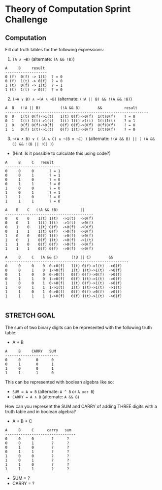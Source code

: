 # Theory of Computation Sprint Challenge

## Computation

Fill out truth tables for the following expressions:

1. `(A ∧ ¬B)`   (alternate: `(A && !B)`)
```
A     B     result
-------------------
0 (f)  0(f) -> 1(t)  ? = 0 
0 (f)  1(t) -> 0(f)  ? = 0
1 (t)  0(f) -> 1(t)  ? = 1
1 (t)  1(t) -> 0(f)  ? = 0
```

2. `(¬A ∨ B) ∧ ¬(A ∧ ¬B)`   (alternate: `(!A || B) && !(A && !B)`)
```
A  B   (!A || B)         (!A && B)        &&          result
-----------------------------------------------------------------
0  0   1(t) 0(f)->1(t)   1(t) 0(f)->0(f)  1(t)0(f)    ? = 0
0  1   1(t) 1(t)->1(t)   1(t) 1(t)->1(t)  1(t)1(t)    ? = 1
1  0   0(f) 0(f)->0(f)   0(f) 0(f)->0(f)  0(f)0(f)    ? = 0
1  1   0(f) 1(t)->1(t)   0(f) 1(t)->0(f)  1(t)0(f)    ? = 0
```

3. `¬(A ∧ B) ∨ ( (A ∧ C) ∧ ¬(B ∨ ¬C) )`   (alternate: `!(A && B) || ( (A && C) && !(B || !C) )`)
  * (Hint: Is it possible to calculate this using code?)
```
A     B     C   result 
-------------------------
0     0     0       ? = 1
0     0     1       ? = 1
0     1     0       ? = 0
0     1     1       ? = 0
1     0     0       ? = 0
1     0     1       ? = 1
1     1     0       ? = 0
1     1     1       ? = 0

A    B    C   (!A && !B)          ||
---------------------------------------- 
0    0    0    1(t) 1(t)  ->1(t)  ->0(f)
0    0    1    1(t) 1(t)  ->1(t)  ->0(f)
0    1    0    1(t) 0(f)  ->0(f)  ->0(f)
0    1    1    1(t) 0(f)  ->0(f)  ->0(f)
1    0    0    0(f) 1(t)  ->0(f)  ->0(f) 
1    0    1    0(f) 1(t)  ->0(f)  ->1(t)
1    1    0    0(f) 0(f)  ->0(f)  ->0(f) 
1    1    1    0(f) 0(f)  ->0(f)  ->0(f) 

A     B     C   (A && C)      (!B || C)        &&
--------------------------------------------------------
0     0     0    0  0->0(f)   1(t) 0(f)->1(t)  ->0(f)
0     0     1    0  1->0(f)   1(t) 1(t)->1(t)  ->0(f)
0     1     0    0  0->0(f)   0(f) 0(f)->0(f)  ->0(f)
0     1     1    0  1->0(f)   0(f) 1(t)->1(t)  ->0(f)
1     0     0    1  0->0(f)   1(t) 0(f)->1(t)  ->0(f)
1     0     1    1  1->1(t)   1(t) 1(t)->1(t)  ->1(t)
1     1     0    1  0->0(f)   0(f) 0(f)->0(f)  ->0(f)
1     1     1    1  1->0(f)   0(f) 1(t)->1(t)  ->0(f)


```

## STRETCH GOAL

The sum of two binary digits can be represented with the following truth table:

* A + B
```
A     B     CARRY   SUM
------------------------
0     0       0      0
0     1       0      1
1     0       0      1
1     1       1      0
```
This can be represented with boolean algebra like so:

* `SUM = A ⊕ B`  (alternate: `A ^ B` or `A xor B`)
* `CARRY = A ∧ B`  (alternate: `A && B`)


How can you represent the SUM and CARRY of adding THREE digits with a truth table and in boolean algebra?

* A + B + C
```
A     B     C      carry   sum
--------------------------------
0     0     0        ?      ?
0     0     1        ?      ?
0     1     0        ?      ?
0     1     1        ?      ?
1     0     0        ?      ?
1     0     1        ?      ?
1     1     0        ?      ?
1     1     1        ?      ?
```
* SUM = ?
* CARRY = ?
